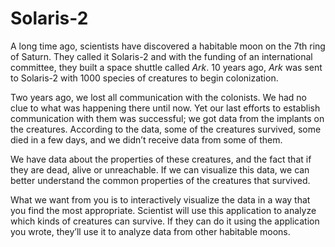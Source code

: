 # Solaris-2

A long time ago, scientists have discovered a habitable moon on the 7th ring of
Saturn. They called it Solaris-2 and with the funding of an international
committee, they built a space shuttle called *Ark*. 10 years ago, *Ark* was
sent to Solaris-2 with 1000 species of creatures to begin colonization.

Two years ago, we lost all communication with the colonists. We had no clue to
what was happening there until now. Yet our last efforts to establish
communication with them was successful; we got data from the implants on the
creatures. According to the data, some of the creatures survived, some died in
a few days, and we didn’t receive data from some of them.

We have data about the properties of these creatures, and the fact that if they
are dead, alive or unreachable. If we can visualize this data, we can better
understand the common properties of the creatures that survived.

What we want from you is to interactively visualize the data in a way that you
find the most appropriate. Scientist will use this application to analyze which
kinds of creatures can survive. If they can do it using the application you
wrote, they’ll use it to analyze data from other habitable moons.
